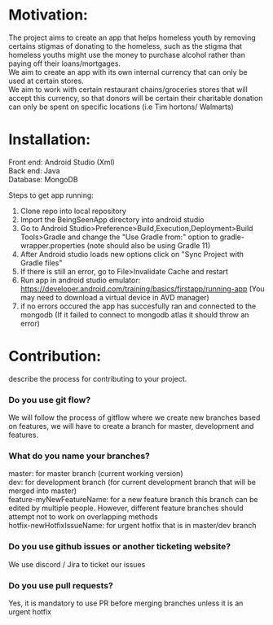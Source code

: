 # Motivation: 
The project aims to create an app that helps homeless youth by removing certains stigmas of donating to the homeless, such as the stigma that homeless youths might use the money to purchase alcohol rather than paying off their loans/mortgages.   
We aim to create an app with its own internal currency that can only be used at certain stores.   
We aim to work with certain restaurant chains/groceries stores that will accept this currency, so that donors will be certain their charitable donation can only be spent on specific locations (i.e Tim hortons/ Walmarts)    

# Installation: 
Front end: Android Studio (Xml)  
Back end: Java  
Database: MongoDB    

Steps to get app running:
1. Clone repo into local repository  
2. Import the BeingSeenApp directory into android studio   
3. Go to Android Studio>Preference>Build,Execution,Deployment>Build Tools>Gradle and change the "Use Gradle from:" option to gradle-wrapper.properties (note should also be using Gradle 11)   
4. After Android studio loads new options click on "Sync Project with Gradle files"   
5. If there is still an error, go to File>Invalidate Cache and restart  
6. Run app in android studio emulator: https://developer.android.com/training/basics/firstapp/running-app (You may need to download a virtual device in AVD manager)  
7. if no errors occured the app has succesfully ran and connected to the mongodb (If it failed to connect to mongodb atlas it should throw an error)   


# Contribution: 
describe the process for contributing to your project.   

### Do you use git flow?
We will follow the process of gitflow where we create new branches based on features, we will have to create a branch for master, development and features.   

### What do you name your branches?
master: for master branch (current working version)   
dev: for development branch (for current development branch that will be merged into master)   
feature-myNewFeatureName: for a new feature branch this branch can be edited by multiple people. However, different feature branches should attempt not to work on overlapping methods  
hotfix-newHotfixIssueName: for urgent hotfix that is in master/dev branch

### Do you use github issues or another ticketing website?
We use discord / Jira to ticket our issues 

### Do you use pull requests?
Yes, it is mandatory to use PR before merging branches unless it is an urgent hotfix

